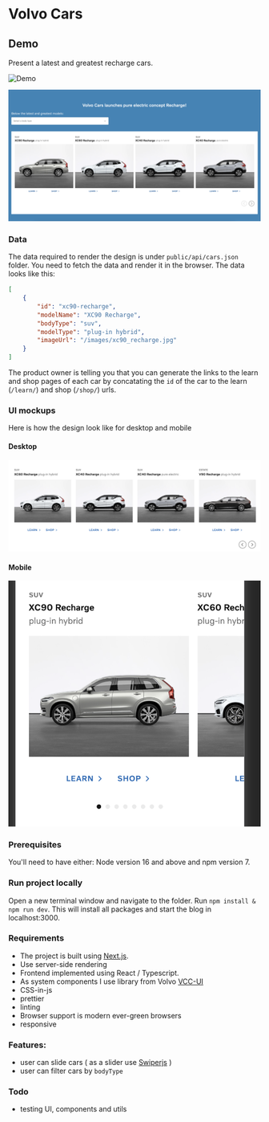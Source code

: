# Volvo Cars

## Demo
Present a latest and greatest recharge cars.

![Demo](https://volvo-god-frontend-code-test.vercel.app/)


![Screenshot](./docs/volvo-models.png)


### Data

The data required to render the design is under `public/api/cars.json` folder. You need to fetch the data and render it in the browser. The data looks like this:

```json
[
    {
        "id": "xc90-recharge",
        "modelName": "XC90 Recharge",
        "bodyType": "suv",
        "modelType": "plug-in hybrid",
        "imageUrl": "/images/xc90_recharge.jpg"
    }
]
```

The product owner is telling you that you can generate the links to the learn and shop pages of each car by concatating the `id` of the car to the learn (`/learn/`) and shop (`/shop/`) urls.

### UI mockups
Here is how the design look like for desktop and mobile

#### Desktop
![ProductListDesktop](./docs/ProductList-Desktop.png)

#### Mobile
![ProductListDesktop](./docs/ProductList-Mobile.png)

### Prerequisites

You'll need to have either: Node version 16 and above and npm version 7.

### Run project locally

Open a new terminal window and navigate to the folder.
Run `npm install & npm run dev`.
This will install all packages and start the blog in localhost:3000.

### Requirements

-   The project is built using [Next.js](https://nextjs.org/).
-   Use server-side rendering
-   Frontend implemented using React / Typescript.
-   As system components I use library from Volvo [VCC-UI](https://vcc-ui.vercel.app/)
-   CSS-in-js
-   prettier
-   linting
-   Browser support is modern ever-green browsers
-   responsive

### Features:

-   user can slide cars ( as a slider use [Swiperjs](https://swiperjs.com/) )
-   user can filter cars by `bodyType`

### Todo

-   testing UI, components and utils
